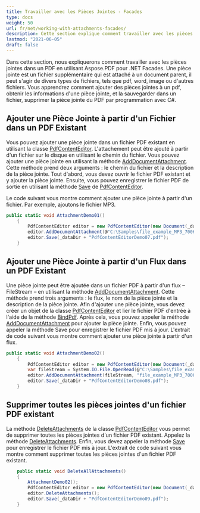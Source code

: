 ```yaml
---
title: Travailler avec les Pièces Jointes - Facades
type: docs
weight: 50
url: fr/net/working-with-attachments-facades/
description: Cette section explique comment travailler avec les pièces jointes - Facades en utilisant la classe PdfContentEditor.
lastmod: "2021-06-05"
draft: false
---
```


Dans cette section, nous expliquerons comment travailler avec les pièces jointes dans un PDF en utilisant Aspose.PDF pour .NET Facades. Une pièce jointe est un fichier supplémentaire qui est attaché à un document parent, il peut s'agir de divers types de fichiers, tels que pdf, word, image ou d'autres fichiers. Vous apprendrez comment ajouter des pièces jointes à un pdf, obtenir les informations d'une pièce jointe, et la sauvegarder dans un fichier, supprimer la pièce jointe du PDF par programmation avec C#.

## Ajouter une Pièce Jointe à partir d'un Fichier dans un PDF Existant

Vous pouvez ajouter une pièce jointe dans un fichier PDF existant en utilisant la classe [PdfContentEditor](https://reference.aspose.com/pdf/net/aspose.pdf.facades/pdfcontenteditor). L'attachement peut être ajouté à partir d'un fichier sur le disque en utilisant le chemin du fichier. Vous pouvez ajouter une pièce jointe en utilisant la méthode [AddDocumentAttachment](https://reference.aspose.com/pdf/net/aspose.pdf.facades/pdfcontenteditor/methods/adddocumentattachment). Cette méthode prend deux arguments : le chemin du fichier et la description de la pièce jointe. Tout d'abord, vous devez ouvrir le fichier PDF existant et y ajouter la pièce jointe. Ensuite, vous pouvez enregistrer le fichier PDF de sortie en utilisant la méthode [Save](https://reference.aspose.com/pdf/net/aspose.pdf/document/methods/save/index) de [PdfContentEditor](https://reference.aspose.com/pdf/net/aspose.pdf.facades/pdfcontenteditor).

Le code suivant vous montre comment ajouter une pièce jointe à partir d'un fichier. Par exemple, ajoutons le fichier MP3.

```csharp
public static void AttachmentDemo01()
    {
        PdfContentEditor editor = new PdfContentEditor(new Document(_dataDir + "sample.pdf"));
        editor.AddDocumentAttachment(@"C:\Samples\file_example_MP3_700KB.mp3","Démo fichier MP3");
        editor.Save(_dataDir + "PdfContentEditorDemo07.pdf");
    }
```
## Ajouter une Pièce Jointe à partir d'un Flux dans un PDF Existant

Une pièce jointe peut être ajoutée dans un fichier PDF à partir d'un flux – FileStream – en utilisant la méthode [AddDocumentAttachment](https://reference.aspose.com/pdf/net/aspose.pdf.facades/pdfcontenteditor/methods/adddocumentattachment). Cette méthode prend trois arguments : le flux, le nom de la pièce jointe et la description de la pièce jointe. Afin d'ajouter une pièce jointe, vous devez créer un objet de la classe [PdfContentEditor](https://reference.aspose.com/pdf/net/aspose.pdf.facades/pdfcontenteditor) et lier le fichier PDF d'entrée à l'aide de la méthode [BindPdf](https://reference.aspose.com/pdf/net/aspose.pdf.facades/facade/methods/bindpdf/index). Après cela, vous pouvez appeler la méthode [AddDocumentAttachment](https://reference.aspose.com/pdf/net/aspose.pdf.facades/pdfcontenteditor/methods/adddocumentattachment) pour ajouter la pièce jointe. Enfin, vous pouvez appeler la méthode Save pour enregistrer le fichier PDF mis à jour. L'extrait de code suivant vous montre comment ajouter une pièce jointe à partir d'un flux.

```csharp
public static void AttachmentDemo02()
    {
        PdfContentEditor editor = new PdfContentEditor(new Document(_dataDir + "sample.pdf"));
        var fileStream = System.IO.File.OpenRead(@"C:\Samples\file_example_MP3_700KB.mp3");
        editor.AddDocumentAttachment(fileStream, "file_example_MP3_700KB.mp3", "Demo MP3 file");
        editor.Save(_dataDir + "PdfContentEditorDemo08.pdf");
    }
```

## Supprimer toutes les pièces jointes d'un fichier PDF existant

La méthode [DeleteAttachments](https://reference.aspose.com/pdf/net/aspose.pdf.facades/pdfcontenteditor/methods/deleteattachments) de la classe [PdfContentEditor](https://reference.aspose.com/pdf/net/aspose.pdf.facades/pdfcontenteditor) vous permet de supprimer toutes les pièces jointes d'un fichier PDF existant. Appelez la méthode [DeleteAttachments](https://reference.aspose.com/pdf/net/aspose.pdf.facades/pdfcontenteditor/methods/deleteattachments). Enfin, vous devez appeler la méthode [Save](https://reference.aspose.com/pdf/net/aspose.pdf/document/methods/save/index) pour enregistrer le fichier PDF mis à jour. L'extrait de code suivant vous montre comment supprimer toutes les pièces jointes d'un fichier PDF existant.

```csharp
    public static void DeleteAllAttachments()
    {
        AttachmentDemo02();
        PdfContentEditor editor = new PdfContentEditor(new Document(_dataDir + "PdfContentEditorDemo07.pdf"));
        editor.DeleteAttachments();
        editor.Save(_dataDir + "PdfContentEditorDemo09.pdf");
    }
```
